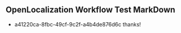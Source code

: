 ## OpenLocalization Workflow Test MarkDown
* a41220ca-8fbc-49cf-9c2f-a4b4de876d6c 
thanks!<!--HONumber=Mar16_HO2-->
